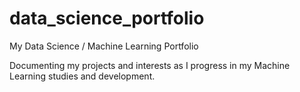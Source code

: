 # data_science_portfolio
My Data Science / Machine Learning Portfolio

Documenting my projects and interests as I progress in my Machine Learning studies and development. 
